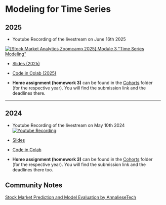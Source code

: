 # Modeling for Time Series

## 2025
- Youtube Recording of the livestream on June 16th 2025 

[![[Stock Market Analytics Zoomcamp 2025] Module 3 "Time Series Modeling"](https://markdown-videos-api.jorgenkh.no/url?url=https%3A%2F%2Fwww.youtube.com%2Fwatch%3Fv%3D5YJLWTgNLaA)](https://www.youtube.com/watch?v=5YJLWTgNLaA)


- [Slides (2025)](https://docs.google.com/presentation/d/e/2PACX-1vQk1vvtNP1dBI6ss3_EnJMvSBmd3cz_jCgFbVg1aZI-tLBuGyeeMQRvSbEwfNkcsFWrqNmBWlBxrwOj/pub?start=false&loop=false&delayms=3000)

- [Code in Colab (2025)](https://github.com/DataTalksClub/stock-markets-analytics-zoomcamp/blob/main/03-modeling/%5B2025%5D_Module_3_Colab_Time_Series_Modeling.ipynb)

- **Home assignment (homework 3)** can be found in the [Cohorts](../cohorts/) folder (for the respective year). You will find the submission link and the deadlines there.
---

## 2024

- Youtube Recording of the livestream on May 10th 2024 <br>
  [![Youtube Recording](https://markdown-videos-api.jorgenkh.no/youtube/_dm2G9CbDTM)](https://www.youtube.com/watch?v=_dm2G9CbDTM)

- [Slides](https://docs.google.com/presentation/d/e/2PACX-1vQQ1sQQvcCc9RvIPM73mPeMsUJEfMaZR6StYv24C6ROMqIkioWLN6VKizC2TW3hXYLqmxbZYmTLenXV/pub?start=false&loop=false&delayms=3000)  

- [Code in Colab](https://github.com/DataTalksClub/stock-markets-analytics-zoomcamp/blob/main/03-modeling/Module_3_Colab_Time_Series_Modeling.ipynb)

- **Home assignment (homework 3)** can be found in the [Cohorts](../cohorts/) folder (for the respective year). You will find the submission link and the deadlines there too.

## Community Notes
[Stock Market Prediction and Model Evaluation by AnnalieseTech](https://github.com/AnnalieseTech/ANALYTICS_IN_STOCK_MARKET_ZOOMCAMP/blob/main/Week_03_Modeling/Modeling_Notes.md)
